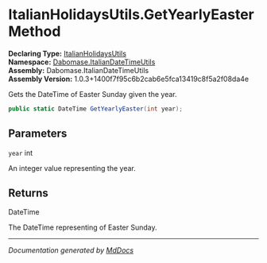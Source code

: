 ﻿<!--  
  <auto-generated>   
    The contents of this file were generated by a tool.  
    Changes to this file may be list if the file is regenerated  
  </auto-generated>   
-->

# ItalianHolidaysUtils.GetYearlyEaster Method

**Declaring Type:** [ItalianHolidaysUtils](../index.md)  
**Namespace:** [Dabomase.ItalianDateTimeUtils](../../index.md)  
**Assembly:** Dabomase.ItalianDateTimeUtils  
**Assembly Version:** 1.0.3+1400f7f95c6b2cab6e5fca13419c8f5a2f08da4e

Gets the DateTime of Easter Sunday given the year.

```csharp
public static DateTime GetYearlyEaster(int year);
```

## Parameters

`year`  int

An integer value representing the year.

## Returns

DateTime

The DateTime representing of Easter Sunday.

___

*Documentation generated by [MdDocs](https://github.com/ap0llo/mddocs)*
